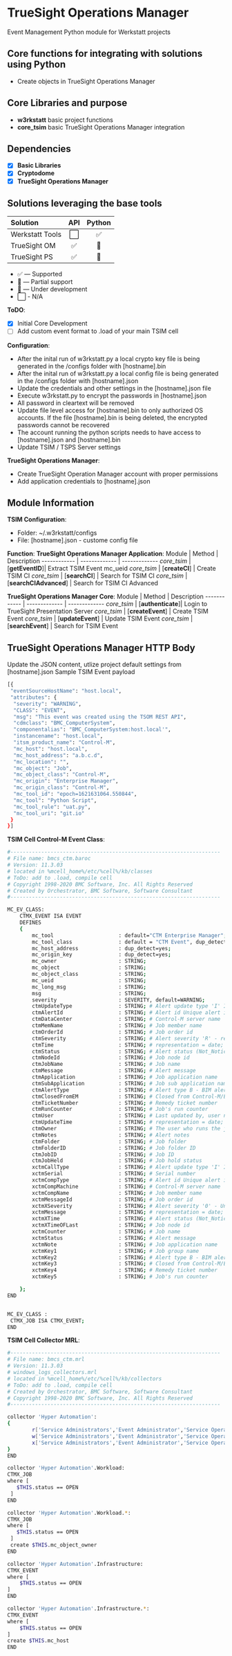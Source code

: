# TrueSight Operations Manager

Event Management Python module for Werkstatt projects

## Core functions for integrating with solutions using Python

- Create objects in TrueSight Operations Manager

## Core Libraries and purpose

- **w3rkstatt** basic project functions
- **core_tsim** basic TrueSight Operations Manager integration

## Dependencies

- [X] **Basic Libraries**
- [X] **Cryptodome**
- [X] **TrueSight Operations Manager**

## Solutions leveraging the base tools

| Solution                  | API           | Python        |
| :-------------            | :---:         | :---:         |
| Werkstatt Tools           | ⬜            | ✅    |
| TrueSight OM              | ✅            | 🔶    |
| TrueSight PS              | ✅            | 🔶    |

- ✅ — Supported
- 🔶 — Partial support
- 🚧 — Under development
- ⬜ - N/A ️

**ToDO**:

- [x] Initial Core Development
- [ ] Add custom event format to .load of your main TSIM cell

**Configuration**:

- After the inital run of w3rkstatt.py a local crypto key file is being generated in the /configs folder with [hostname].bin
- After the inital run of w3rkstatt.py a local config file is being generated in the /configs folder with [hostname].json
- Update the credentials and other settings in the [hostname].json file
- Execute w3rkstatt.py to encrypt the passwords in [hostname].json
- All password in cleartext will be removed
- Update file level access for [hostname].bin to only authorized OS accounts. If the file [hostname].bin is being deleted, the encrypted passwords cannot be recovered
- The account running the python scripts needs to have access to [hostname].json and [hostname].bin
- Update TSIM / TSPS Server settings

**TrueSight Operations Manager**:

- Create TrueSight Operation Manager account with proper permissions
- Add application credentials to [hostname].json

## Module Information

**TSIM Configuration**:

- Folder: ~/.w3rkstatt/configs
- File: [hostname].json - custome config file

**Function**:
**TrueSight Operations Manager Application**:
Module | Method | Description
------------ | ------------- | -------------
*core_tsim* | [**getEventID**]| Extract TSIM Event mc_ueid
*core_tsim* | [**createCI**] | Create TSIM CI
*core_tsim* | [**searchCI**] | Search for TSIM CI
*core_tsim* | [**searchCIAdvanced**] | Search for TSIM CI Advanced

**TrueSight Operations Manager Core**:
Module | Method | Description
------------ | ------------- | -------------
*core_tsim* | [**authenticate**]| Login to TrueSight Presentation Server
*core_tsim* | [**createEvent**] | Create TSIM Event
*core_tsim* | [**updateEvent**] | Update TSIM Event
*core_tsim* | [**searchEvent**] | Search for TSIM Event

## TrueSight Operations Manager HTTP Body

Update the JSON content, utlize project default settings from [hostname].json
Sample TSIM Event payload

```bash
[{
 "eventSourceHostName": "host.local",
 "attributes": {
  "severity": "WARNING",
  "CLASS": "EVENT",
  "msg": "This event was created using the TSOM REST API",
  "cdmclass": "BMC_ComputerSystem",
  "componentalias": "BMC_ComputerSystem:host.local'",
  "instancename": "host.local",
  "itsm_product_name": "Control-M",
  "mc_host": "host.local",
  "mc_host_address": "a.b.c.d",
  "mc_location": "",
  "mc_object": "Job",
  "mc_object_class": "Control-M",
  "mc_origin": "Enterprise Manager",
  "mc_origin_class": "Control-M",
  "mc_tool_id": "epoch=1621631064.550844",
  "mc_tool": "Python Script",
  "mc_tool_rule": "uat.py",
  "mc_tool_uri": "git.io"
 }
}]
```

**TSIM Cell Control-M Event Class**:

```bash
#--------------------------------------------------------------------
# File name: bmcs_ctm.baroc
# Version: 11.3.03
# located in %mcell_home%/etc/%cell%/kb/classes
# ToDo: add to .load, compile cell
# Copyright 1998-2020 BMC Software, Inc. All Rights Reserved
# Created by Orchestrator, BMC Software, Software Consultant
#--------------------------------------------------------------------

MC_EV_CLASS:
    CTMX_EVENT ISA EVENT
    DEFINES
    {
        mc_tool                     : default="CTM Enterprise Manager";
        mc_tool_class               : default = "CTM Event", dup_detect = yes;
        mc_host_address             : dup_detect=yes;
        mc_origin_key               : dup_detect=yes;
        mc_owner                    : STRING;
        mc_object                   : STRING;
        mc_object_class             : STRING;
        mc_ueid                     : STRING;
        mc_long_msg                 : STRING;
        msg                         : STRING;
        severity                    : SEVERITY, default=WARNING;        
        ctmUpdateType               : STRING; # Alert update type 'I' Insert - new alert 'U' Update existing alert
        ctmAlertId                  : STRING; # Alert id Unique alert identifier
        ctmDataCenter               : STRING; # Control-M server name
        ctmMemName                  : STRING; # Job member name
        ctmOrderId                  : STRING; # Job order id
        ctmSeverity                 : STRING; # Alert severity 'R' - regular 'U' - urgent 'V' - very urgent
        ctmTime                     : STRING; # representation = date; # Alert creation time (YYYYMMDDhhmmss)
        ctmStatus                   : STRING; # Alert status (Not_Noticed, Noticed or Handled)
        ctmNodeId                   : STRING; # Job node id
        ctmJobName                  : STRING; # Job name
        ctmMessage                  : STRING; # Alert message
        ctmApplication              : STRING; # Job application name
        ctmSubApplication           : STRING; # Job sub application name
        ctmAlertType                : STRING; # Alert type B - BIM alert type R or empty - regular alert type
        ctmClosedFromEM             : STRING; # Closed from Control-M/Enterprise Manager Y - yes N or empty - no
        ctmTicketNumber             : STRING; # Remedy ticket number
        ctmRunCounter               : STRING; # Job's run counter
        ctmUser                     : STRING; # Last updated by, user name
        ctmUpdateTime               : STRING; # representation = date; # Last time the alert was updated (YYYYMMDDhhmmss)
        ctmOwner                    : STRING; # The user who runs the job
        ctmNotes                    : STRING; # Alert notes
        ctmFolder                   : STRING; # Job folder
        ctmFolderID                 : STRING; # Job folder ID
        ctmJobID                    : STRING; # Job ID
        ctmJobHeld                  : STRING; # Job hold status
        xctmCallType                : STRING; # Alert update type 'I' Insert - new alert 'U' Update existing alert
        xctmSerial                  : STRING; # Serial number
        xctmCompType                : STRING; # Alert id Unique alert identifier
        xctmCompMachine             : STRING; # Control-M server name
        xctmCompName                : STRING; # Job member name
        xctmMessageId               : STRING; # Job order id
        xctmXSeverity               : STRING; # Alert severity '0' - Undefined '1' - Severe '2' - Error '3' - Warning
        xctmMessage                 : STRING; # representation = date; # Alert creation time (YYYYMMDDhhmmss)
        xctmXTime                   : STRING; # Alert status (Not_Noticed, Noticed or Handled)
        xctmXTimeOFLast             : STRING; # Job node id
        xctmCounter                 : STRING; # Job name
        xctmStatus                  : STRING; # Alert message
        xctmNote                    : STRING; # Job application name
        xctmKey1                    : STRING; # Job group name
        xctmKey2                    : STRING; # Alert type B - BIM alert type R or empty - regular alert type
        xctmKey3                    : STRING; # Closed from Control-M/Enterprise Manager Y - yes N or empty - no
        xctmKey4                    : STRING; # Remedy ticket number
        xctmKey5                    : STRING; # Job's run counter

    };
END


MC_EV_CLASS :
 CTMX_JOB ISA CTMX_EVENT;
END
```

**TSIM Cell Collector MRL**:

```bash
#--------------------------------------------------------------------
# File name: bmcs_ctm.mrl
# Version: 11.3.03
# windows_logs_collectors.mrl
# located in %mcell_home%/etc/%cell%/kb/collectors
# ToDo: add to .load, compile cell
# Created by Orchestrator, BMC Software, Software Consultant
# Copyright 1998-2020 BMC Software, Inc. All Rights Reserved
#--------------------------------------------------------------------

collector 'Hyper Automation':
{
        r['Service Administrators','Event Administrator','Service Operators - Senior','Event Supervisor','Service Operators','Event Operator','Service Managers - Senior','Service Managers']
        w['Service Administrators','Event Administrator','Service Operators - Senior','Event Supervisor','Service Operators','Event Operator','Service Managers - Senior','Service Managers']
        x['Service Administrators','Event Administrator','Service Operators - Senior','Event Supervisor','Service Operators','Event Operator','Service Managers - Senior','Service Managers']
}
END

collector 'Hyper Automation'.Workload:
CTMX_JOB 
where [
   $THIS.status == OPEN 
 ]
END

collector 'Hyper Automation'.Workload.*:
CTMX_JOB 
where [
   $THIS.status == OPEN 
 ]
 create $THIS.mc_object_owner
END

collector 'Hyper Automation'.Infrastructure:
CTMX_EVENT
where [
    $THIS.status == OPEN 
]
END

collector 'Hyper Automation'.Infrastructure.*:
CTMX_EVENT
where [
    $THIS.status == OPEN
]
create $THIS.mc_host
END

```
